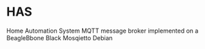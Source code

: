 # HAS
Home Automation System 
MQTT message broker implemented on a BeagleBbone Black
Mosqietto Debian

